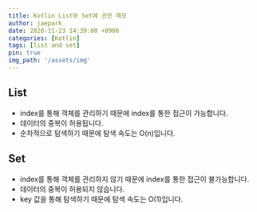 ```yaml
---
title: Kotlin List와 Set에 관한 메모 
author: jaepark
date: 2020-11-23 14:39:00 +0900
categories: [Kotlin]
tags: [list and set]
pin: true
img_path: '/assets/img'
---
```

## **List**
- index를 통해 객체를 관리하기 때문에 index를 통한 접근이 가능합니다.
- 데이터의 중복이 허용됩니다.
- 순차적으로 탐색하기 때문에 탐색 속도는 O(n)입니다.

## **Set**
- index를 통해 객체를 관리하지 않기 때문에 index를 통한 접근이 불가능합니다.
- 데이터의 중복이 허용되지 않습니다.
- key 값을 통해 탐색하기 때문에 탐색 속도는 O(1)입니다.

